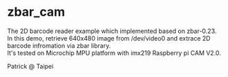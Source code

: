 # zbar_cam

The 2D barcode reader example which implemented based on zbar-0.23.<br>
In this demo, retrieve 640x480 image from /dev/video0 and extrace 2D barcode infromation via zbar library.</br>
It's tested on Microchip MPU platform with imx219 Raspberry pi CAM V2.0.</br>

Patrick @ Taipei
